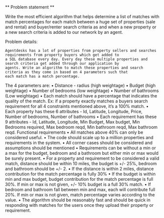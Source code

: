** Problem statement **

Write the most efficient algorithm that helps determine a list of matches with match percentages for each match between a
huge set of properties (sale and rental) and buyer/renter search criteria as and when a new property or a new search criteria
is added to our network by an agent.

Problem details: 

    Agentdesks has a lot of properties from property sellers and searches requirements from property buyers which get added to
    a SQL database every day. Every day these multiple properties and search criteria get added through our application by
    agents. Write an algorithm to match these properties and search criteria as they come in based on 4 parameters such that
    each match has a match percentage.

The 4 parameters are: • Distance - radius (high weightage) • Budget (high weightage) • Number of bedrooms (low weightage) • Number of bathrooms (Low weightage) 
• Each match should have a percentage that indicates the quality of the match. 
    Ex: if a property exactly matches a buyers search requirement for all 4 constraints mentioned above, it’s a 100% match.
• Each property has these 6 attributes - Id, Latitude, Longitude, Price, Number of bedrooms, Number of bathrooms 
• Each requirement has these 9 attributes - Id, Latitude, Longitude, Min Budget, Max budget, Min Bedrooms required, Max bedroom reqd, Min bathroom reqd, Max bathroom reqd. Functional requirements 
• All matches above 40% can only be considered useful. 
• The code should scale up to a million properties and requirements in the system. • All corner cases should be considered and assumptions should be mentioned 
• Requirements can be without a min or a max for the budget, bedroom and a bathroom but either min or max would be surely present. 
• For a property and requirement to be considered a valid match, distance should be within 10 miles, the budget is +/- 25%, bedroom and bathroom should be +/- 2. • If the distance is within 2 miles, distance contribution for the match percentage is fully 30% 
• If the budget is within min and max budget, budget contribution for the match percentage is full 30%. If min or max is not given, +/- 10% budget is a full 30% match. • If bedroom and bathroom fall between min and max, each will contribute full 20%. If min or max is not given, match percentage varies according to the value. 
• The algorithm should be reasonably fast and should be quick in responding with matches for the users once they upload their property or requirement.
